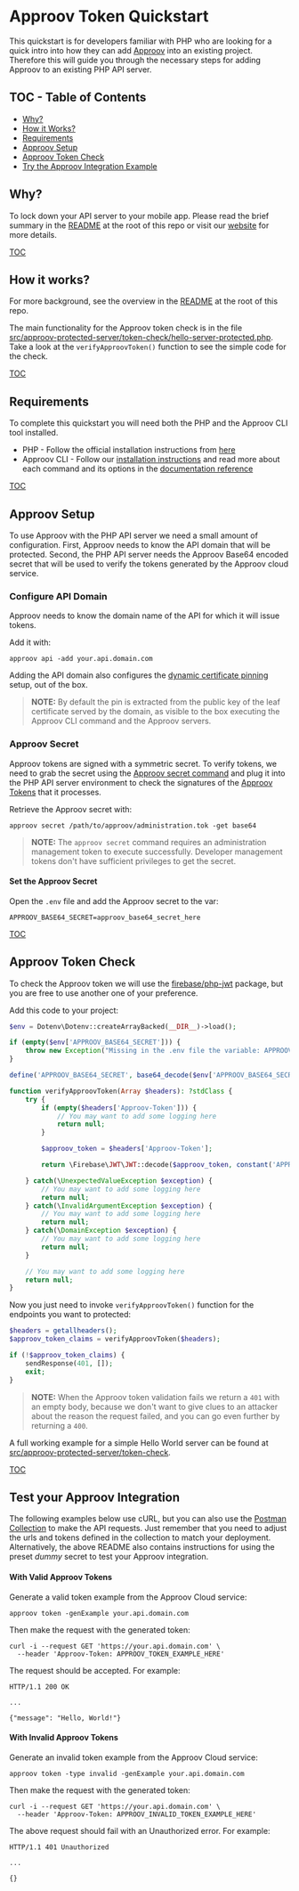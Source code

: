 # Approov Token Quickstart

This quickstart is for developers familiar with PHP who are looking for a quick intro into how they can add [Approov](https://approov.io) into an existing project. Therefore this will guide you through the necessary steps for adding Approov to an existing PHP API server.

## TOC - Table of Contents

* [Why?](#why)
* [How it Works?](#how-it-works)
* [Requirements](#requirements)
* [Approov Setup](#approov-setup)
* [Approov Token Check](#approov-token-check)
* [Try the Approov Integration Example](#try-the-approov-integration-example)


## Why?

To lock down your API server to your mobile app. Please read the brief summary in the [README](/README.md#why) at the root of this repo or visit our [website](https://approov.io/product.html) for more details.

[TOC](#toc---table-of-contents)


## How it works?

For more background, see the overview in the [README](/README.md#how-it-works) at the root of this repo.

The main functionality for the Approov token check is in the file [src/approov-protected-server/token-check/hello-server-protected.php](/src/approov-protected-server/token-check/hello-server-protected.php). Take a look at the `verifyApproovToken()` function to see the simple code for the check.

[TOC](#toc---table-of-contents)


## Requirements

To complete this quickstart you will need both the PHP and the Approov CLI tool installed.

* PHP - Follow the official installation instructions from [here](https://www.php.net/manual/en/install.php)
* Approov CLI - Follow our [installation instructions](https://approov.io/docs/latest/approov-installation/#approov-tool) and read more about each command and its options in the [documentation reference](https://approov.io/docs/latest/approov-cli-tool-reference/)

[TOC](#toc---table-of-contents)


## Approov Setup

To use Approov with the PHP API server we need a small amount of configuration. First, Approov needs to know the API domain that will be protected. Second, the PHP API server needs the Approov Base64 encoded secret that will be used to verify the tokens generated by the Approov cloud service.

### Configure API Domain

Approov needs to know the domain name of the API for which it will issue tokens.

Add it with:

```text
approov api -add your.api.domain.com
```

Adding the API domain also configures the [dynamic certificate pinning](https://approov.io/docs/latest/approov-usage-documentation/#approov-dynamic-pinning) setup, out of the box.

> **NOTE:** By default the pin is extracted from the public key of the leaf certificate served by the domain, as visible to the box executing the Approov CLI command and the Approov servers.

### Approov Secret

Approov tokens are signed with a symmetric secret. To verify tokens, we need to grab the secret using the [Approov secret command](https://approov.io/docs/latest/approov-cli-tool-reference/#secret-command) and plug it into the PHP API server environment to check the signatures of the [Approov Tokens](https://www.approov.io/docs/latest/approov-usage-documentation/#approov-tokens) that it processes.

Retrieve the Approov secret with:

```text
approov secret /path/to/approov/administration.tok -get base64
```

> **NOTE:** The `approov secret` command requires an administration management token to execute successfully. Developer management tokens don't have sufficient privileges to get the secret.

#### Set the Approov Secret

Open the `.env` file and add the Approov secret to the var:

```text
APPROOV_BASE64_SECRET=approov_base64_secret_here
```

[TOC](#toc---table-of-contents)


## Approov Token Check

To check the Approov token we will use the [firebase/php-jwt](https://github.com/firebase/php-jwt) package, but you are free to use another one of your preference.

Add this code to your project:

```php
$env = Dotenv\Dotenv::createArrayBacked(__DIR__)->load();

if (empty($env['APPROOV_BASE64_SECRET'])) {
    throw new Exception("Missing in the .env file the variable: APPROOV_BASE64_SECRET");
}

define('APPROOV_BASE64_SECRET', base64_decode($env['APPROOV_BASE64_SECRET'], true));

function verifyApproovToken(Array $headers): ?stdClass {
    try {
        if (empty($headers['Approov-Token'])) {
            // You may want to add some logging here
            return null;
        }

        $approov_token = $headers['Approov-Token'];

        return \Firebase\JWT\JWT::decode($approov_token, constant('APPROOV_BASE64_SECRET'), ['HS256']);

    } catch(\UnexpectedValueException $exception) {
        // You may want to add some logging here
        return null;
    } catch(\InvalidArgumentException $exception) {
        // You may want to add some logging here
        return null;
    } catch(\DomainException $exception) {
        // You may want to add some logging here
        return null;
    }

    // You may want to add some logging here
    return null;
}
```

Now you just need to invoke `verifyApproovToken()` function for the endpoints you want to protected:

```php
$headers = getallheaders();
$approov_token_claims = verifyApproovToken($headers);

if (!$approov_token_claims) {
    sendResponse(401, []);
    exit;
}
```

> **NOTE:** When the Approov token validation fails we return a `401` with an empty body, because we don't want to give clues to an attacker about the reason the request failed, and you can go even further by returning a `400`.

A full working example for a simple Hello World server can be found at [src/approov-protected-server/token-check](/src/approov-protected-server/token-check).

[TOC](#toc---table-of-contents)


## Test your Approov Integration

The following examples below use cURL, but you can also use the [Postman Collection](/README.md#testing-with-postman) to make the API requests. Just remember that you need to adjust the urls and tokens defined in the collection to match your deployment. Alternatively, the above README also contains instructions for using the preset _dummy_ secret to test your Approov integration.

#### With Valid Approov Tokens

Generate a valid token example from the Approov Cloud service:

```text
approov token -genExample your.api.domain.com
```

Then make the request with the generated token:

```text
curl -i --request GET 'https://your.api.domain.com' \
  --header 'Approov-Token: APPROOV_TOKEN_EXAMPLE_HERE'
```

The request should be accepted. For example:

```text
HTTP/1.1 200 OK

...

{"message": "Hello, World!"}
```

#### With Invalid Approov Tokens

Generate an invalid token example from the Approov Cloud service:

```text
approov token -type invalid -genExample your.api.domain.com
```

Then make the request with the generated token:

```text
curl -i --request GET 'https://your.api.domain.com' \
  --header 'Approov-Token: APPROOV_INVALID_TOKEN_EXAMPLE_HERE'
```

The above request should fail with an Unauthorized error. For example:

```text
HTTP/1.1 401 Unauthorized

...

{}
```
